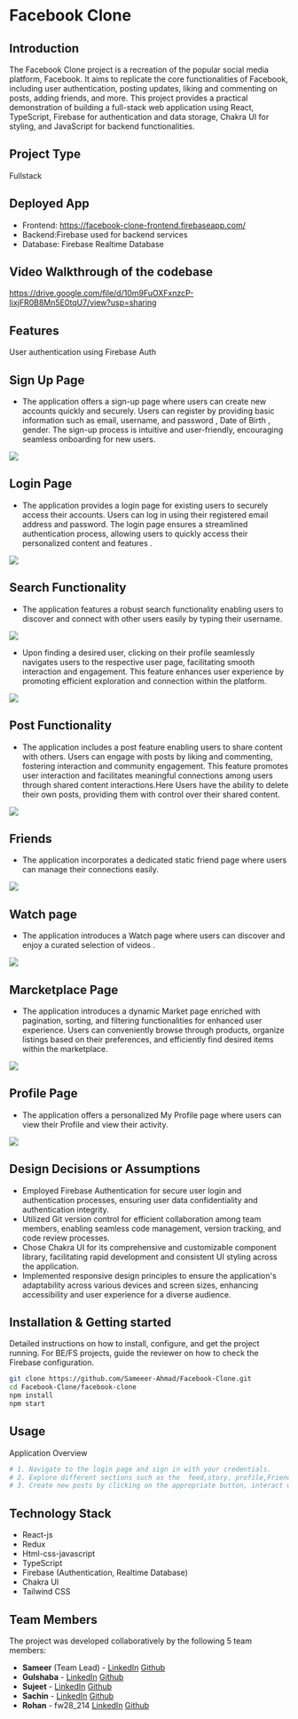 # Facebook Clone

## Introduction
The Facebook Clone project is a recreation of the popular social media platform, Facebook. It aims to replicate the core functionalities of Facebook, including user authentication, posting updates, liking and commenting on posts, adding friends, and more. This project provides a practical demonstration of building a full-stack web application using React, TypeScript, Firebase for authentication and data storage, Chakra UI for styling, and JavaScript for backend functionalities.

## Project Type
Fullstack

## Deployed App
- Frontend: https://facebook-clone-frontend.firebaseapp.com/
- Backend:Firebase used for backend services
- Database: Firebase Realtime Database


## Video Walkthrough of the codebase
https://drive.google.com/file/d/10m9FuOXFxnzcP-IixjFR0B8Mn5E0tqU7/view?usp=sharing

## Features
User authentication using Firebase Auth
## Sign Up Page
- The application offers a sign-up page where users can create new accounts quickly and securely. Users can register by providing basic information such as email, username, and password , Date of Birth , gender. The sign-up process is intuitive and user-friendly, encouraging seamless onboarding for new users.

<img src="https://github.com/Sameeer-Ahmad/Facebook-Clone/blob/main/facebook-clone/src/Images/Screensort/SignUp.jpg">

## Login Page
- The application provides a login page for existing users to securely access their accounts. Users can log in using their registered email address and password. The login page ensures a streamlined authentication process, allowing users to quickly access their personalized content and features .

<img src="https://github.com/Sameeer-Ahmad/Facebook-Clone/blob/main/facebook-clone/src/Images/Screensort/login.JPG">

## Search Functionality
- The application features a robust search functionality enabling users to discover and connect with other users easily by typing their username. 

<img src="https://github.com/Sameeer-Ahmad/Facebook-Clone/blob/main/facebook-clone/src/Images/Screensort/Search.jpg">

- Upon finding a desired user, clicking on their profile seamlessly navigates users to the respective user page, facilitating smooth interaction and engagement. This feature enhances user experience by promoting efficient exploration and connection within the platform.

<img src="https://github.com/Sameeer-Ahmad/Facebook-Clone/blob/main/facebook-clone/src/Images/Screensort/Search_Result.jpg">

## Post Functionality
- The application includes a post feature enabling users to share content with others. Users can engage with posts by liking and commenting, fostering interaction and community engagement. This feature promotes user interaction and facilitates meaningful connections among users through shared content interactions.Here Users have the ability to delete their own posts, providing them with control over their shared content.

<img src="https://github.com/Sameeer-Ahmad/Facebook-Clone/blob/main/facebook-clone/src/Images/Screensort/Post.jpg">


## Friends
- The application incorporates a dedicated static friend page where users can manage their connections easily. 

<img src="https://github.com/Sameeer-Ahmad/Facebook-Clone/blob/main/facebook-clone/src/Images/Screensort/friends.jpg">

##  Watch page
- The application introduces a Watch page where users can discover and enjoy a curated selection of videos .

<img src="https://github.com/Sameeer-Ahmad/Facebook-Clone/blob/main/facebook-clone/src/Images/Screensort/videopage.jpg">

## Marcketplace Page
- The application introduces a dynamic Market page enriched with pagination, sorting, and filtering functionalities for enhanced user experience. Users can conveniently browse through products, organize listings based on their preferences, and efficiently find desired items within the marketplace.

<img src="https://github.com/Sameeer-Ahmad/Facebook-Clone/blob/main/facebook-clone/src/Images/Screensort/marketpage.jpg">


## Profile Page
- The application offers a personalized My Profile page where users can view their Profile and view their activity.

<img src="https://github.com/Sameeer-Ahmad/Facebook-Clone/blob/main/facebook-clone/src/Images/Screensort/profilePage.jpg">

## Design Decisions or Assumptions
- Employed Firebase Authentication for secure user login and authentication processes, ensuring user data confidentiality and authentication integrity.
- Utilized Git version control for efficient collaboration among team members, enabling seamless code management, version tracking, and code review processes.
- Chose Chakra UI for its comprehensive and customizable component library, facilitating rapid development and consistent UI styling across the application.
- Implemented responsive design principles to ensure the application's adaptability across various devices and screen sizes, enhancing accessibility and user experience for a diverse audience.

## Installation & Getting started
Detailed instructions on how to install, configure, and get the project running. For BE/FS projects, guide the reviewer on how to check the Firebase configuration.

```bash
git clone https://github.com/Sameeer-Ahmad/Facebook-Clone.git
cd Facebook-Clone/facebook-clone
npm install
npm start

```

## Usage
Application Overview

```bash
# 1. Navigate to the login page and sign in with your credentials.
# 2. Explore different sections such as the  feed,story, profile,Friends, Marketplace, watch and others available in the navigation menu.
# 3. Create new posts by clicking on the appropriate button, interact with existing posts by liking or commenting on them, and manage your profile settings as needed.
```

## Technology Stack
- React-js
- Redux
- Html-css-javascript
- TypeScript
- Firebase (Authentication, Realtime Database)
- Chakra UI
- Tailwind CSS

## Team Members
The project was developed collaboratively by the following 5 team members:

+ **Sameer** (Team Lead) - 
   <a href="">LinkedIn</a>
     <a href="">Github</a>
+ **Gulshaba** - 
  <a href="">LinkedIn</a>
     <a href="">Github</a>
+ **Sujeet** - 
    <a href="">LinkedIn</a>
     <a href="">Github</a>
+ **Sachin** - 
  <a href="/">LinkedIn</a>
     <a href="">Github</a>
+ **Rohan** - fw28_214
   <a href="https://www.linkedin.com/in/rohansethi347">LinkedIn</a>
     <a href="https://github.com/ROHANKUMAR347">Github</a>

